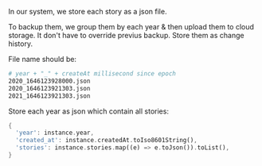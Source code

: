 In our system, we store each story as a json file.

To backup them, we group them by each year & then upload them to cloud storage. It don't have to override previus backup. Store them as change history.

File name should be:
```sh
# year + "_" + createAt millisecond since epoch
2020_1646123928000.json
2020_1646123921303.json
2021_1646123921303.json
```

Store each year as json which contain all stories:
```dart
{
  'year': instance.year,
  'created_at': instance.createdAt.toIso8601String(),
  'stories': instance.stories.map((e) => e.toJson()).toList(),
}
```